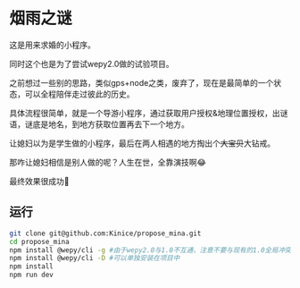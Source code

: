 # 烟雨之谜

这是用来求婚的小程序。

同时这个也是为了尝试wepy2.0做的试验项目。

之前想过一些别的思路，类似gps+node之类，废弃了，现在是最简单的一个状态，可以全程陪伴走过彼此的历史。

具体流程很简单，就是一个导游小程序，通过获取用户授权&地理位置授权，出谜语，谜底是地名，到地方获取位置再去下一个地方。

让媳妇以为是学生做的小程序，最后在两人相遇的地方掏出个<del>大宝贝</del>大钻戒。

那咋让媳妇相信是别人做的呢？人生在世，全靠演技啊😂

最终效果很成功👏

## 运行

```bash
git clone git@github.com:Kinice/propose_mina.git
cd propose_mina
npm install @wepy/cli -g #由于wepy2.0与1.0不互通，注意不要与现有的1.0全局冲突
npm install @wepy/cli -D #可以单独安装在项目中
npm install
npm run dev
```
